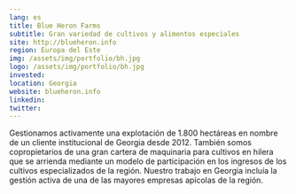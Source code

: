 ```yaml
---
lang: es
title: Blue Heron Farms
subtitle: Gran variedad de cultivos y alimentos especiales
site: http://blueheron.info
region: Europa del Este
img: /assets/img/portfolio/bh.jpg
logo: /assets/img/portfolio/bh.jpg
invested:
location: Georgia
website: blueheron.info
linkedin:
twitter:
---
```


Gestionamos activamente una explotación de 1.800 hectáreas en nombre de un cliente institucional de Georgia desde 2012. También somos copropietarios de una gran cartera de maquinaria para cultivos en hilera que se arrienda mediante un modelo de participación en los ingresos de los cultivos especializados de la región. Nuestro trabajo en Georgia incluía la gestión activa de una de las mayores empresas apícolas de la región.

